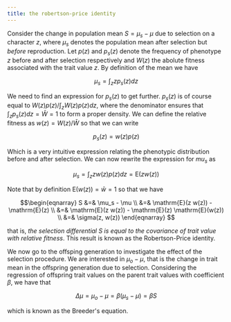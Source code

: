 ```yaml
---
title: the robertson-price identity
---
```


Consider the change in population mean $S = \mu_s - \mu$ due to selection on a
character $z$, where $\mu_s$ denotes the population mean after selection but
*before* reproduction.  Let $p(z)$ and $p_s(z)$ denote the frequency of
phenotype $z$ before and after selection respectively and $W(z)$ the abolute
fitness associated with the trait value $z$.  By definition of the mean we have 

$$ \mu_s = \int_z z p_s(z) dz $$

We need to find an expression for $p_s(z)$ to get further. $p_s(z)$ is of
course equal to $W(z)p(z)/\int_zW(z)p(z)dz$, where the denominator ensures that
$\int_z p_s(z) dz = \bar{W} = 1$ to form a proper density. We can define the
relative fitness as $w(z) = W(z) / \bar{W}$ so that we can write

$$ p_s(z) = w(z) p(z) $$ 

Which is a very intuitive expression relating the phenotypic distribution
before and after selection. We can now rewrite the expression for $mu_s$ as 

$$ \mu_s = \int_z z w(z) p(z) dz = \mathrm{E}(z w(z)) $$

Note that by definition $\mathrm{E}(w(z)) = \bar{w} = 1$ so that we have 

$$\begin{eqnarray}
 S &=& \mu_s - \mu \\
   &=& \mathrm{E}(z w(z)) - \mathrm{E}(z) \\
   &=& \mathrm{E}(z w(z)) - \mathrm{E}(z) \mathrm{E}(w(z)) \\
   &=& \sigma(z, w(z)) 
\end{eqnarray} $$

that is, *the selection differential* $S$ *is equal to the covariance of trait
value with relative fitness*. This result is known as the Robertson-Price
identity.

We now go to the offsping generation to investigate the effect of the selection
procedure.  We are interested in $\mu_o - \mu$, that is the change in trait
mean in the offspring generation due to selection. Considering the regression
of offspring trait values on the parent trait values with coefficient $\beta$,
we have that

$$ \Delta\mu = \mu_o - \mu = \beta(\mu_s - \mu) = \beta S $$

which is known as the Breeder's equation.


 
